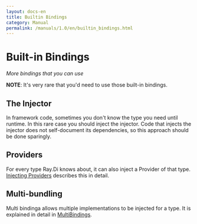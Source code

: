 ```yaml
---
layout: docs-en
title: Builtin Bindings
category: Manual
permalink: /manuals/1.0/en/builtin_bindings.html
---
```

# Built-in Bindings

_More bindings that you can use_

**NOTE**: It's very rare that you'd need to use those built-in bindings.

## The Injector

In framework code, sometimes you don't know the type you need until runtime. In
this rare case you should inject the injector. Code that injects the injector
does not self-document its dependencies, so this approach should be done
sparingly.

## Providers

For every type Ray.Di knows about, it can also inject a Provider of that type.
[Injecting Providers](injecting_provider.html) describes this in detail.

## Multi-bundling

Multi bindinga allows multiple implementations to be injected for a type.
It is explained in detail in [MultiBindings](multi_bindings.html).
